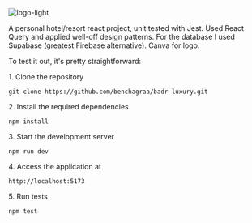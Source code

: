 ![logo-light](https://github.com/user-attachments/assets/086e392d-2176-4981-81d1-629a4c4958e9)

A personal hotel/resort react project, unit tested with Jest. 
Used React Query and applied well-off design patterns. 
For the database I used Supabase (greatest Firebase alternative). 
Canva for logo.

To test it out, it's pretty straightforward:

<p>1. Clone the repository</p>

```
git clone https://github.com/benchagraa/badr-luxury.git
```

<p>2. Install the required dependencies </p>

```
npm install
```

<p>3. Start the development server</p>

```
npm run dev
```

<p>4. Access the application at</p>

```
http://localhost:5173
```

<p>5. Run tests </p>

```
npm test
```
